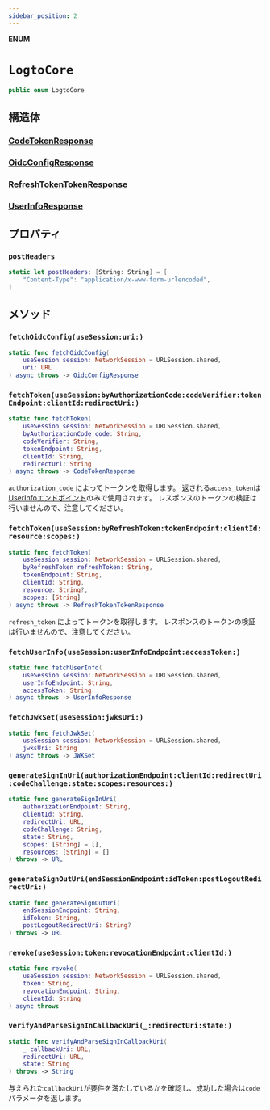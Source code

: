 ```yaml
---
sidebar_position: 2
---
```


**ENUM**

# `LogtoCore`

```swift
public enum LogtoCore
```

## 構造体

### [CodeTokenResponse](../Structs/LogtoCore.CodeTokenResponse.md)

### [OidcConfigResponse](../Structs/LogtoCore.OidcConfigResponse.md)

### [RefreshTokenTokenResponse](../Structs/LogtoCore.RefreshTokenTokenResponse.md)

### [UserInfoResponse](../Structs/LogtoCore.UserInfoResponse.md)

## プロパティ

### `postHeaders`

```swift
static let postHeaders: [String: String] = [
    "Content-Type": "application/x-www-form-urlencoded",
]
```

## メソッド

### `fetchOidcConfig(useSession:uri:)`

```swift
static func fetchOidcConfig(
    useSession session: NetworkSession = URLSession.shared,
    uri: URL
) async throws -> OidcConfigResponse
```

### `fetchToken(useSession:byAuthorizationCode:codeVerifier:tokenEndpoint:clientId:redirectUri:)`

```swift
static func fetchToken(
    useSession session: NetworkSession = URLSession.shared,
    byAuthorizationCode code: String,
    codeVerifier: String,
    tokenEndpoint: String,
    clientId: String,
    redirectUri: String
) async throws -> CodeTokenResponse
```

`authorization_code` によってトークンを取得します。
返される`access_token`は[UserInfoエンドポイント](https://openid.net/specs/openid-connect-core-1_0.html#UserInfo)のみで使用されます。
レスポンスのトークンの検証は行いませんので、注意してください。

### `fetchToken(useSession:byRefreshToken:tokenEndpoint:clientId:resource:scopes:)`

```swift
static func fetchToken(
    useSession session: NetworkSession = URLSession.shared,
    byRefreshToken refreshToken: String,
    tokenEndpoint: String,
    clientId: String,
    resource: String?,
    scopes: [String]
) async throws -> RefreshTokenTokenResponse
```

`refresh_token` によってトークンを取得します。
レスポンスのトークンの検証は行いませんので、注意してください。

### `fetchUserInfo(useSession:userInfoEndpoint:accessToken:)`

```swift
static func fetchUserInfo(
    useSession session: NetworkSession = URLSession.shared,
    userInfoEndpoint: String,
    accessToken: String
) async throws -> UserInfoResponse
```

### `fetchJwkSet(useSession:jwksUri:)`

```swift
static func fetchJwkSet(
    useSession session: NetworkSession = URLSession.shared,
    jwksUri: String
) async throws -> JWKSet
```

### `generateSignInUri(authorizationEndpoint:clientId:redirectUri:codeChallenge:state:scopes:resources:)`

```swift
static func generateSignInUri(
    authorizationEndpoint: String,
    clientId: String,
    redirectUri: URL,
    codeChallenge: String,
    state: String,
    scopes: [String] = [],
    resources: [String] = []
) throws -> URL
```

### `generateSignOutUri(endSessionEndpoint:idToken:postLogoutRedirectUri:)`

```swift
static func generateSignOutUri(
    endSessionEndpoint: String,
    idToken: String,
    postLogoutRedirectUri: String?
) throws -> URL
```

### `revoke(useSession:token:revocationEndpoint:clientId:)`

```swift
static func revoke(
    useSession session: NetworkSession = URLSession.shared,
    token: String,
    revocationEndpoint: String,
    clientId: String
) async throws
```

### `verifyAndParseSignInCallbackUri(_:redirectUri:state:)`

```swift
static func verifyAndParseSignInCallbackUri(
    _ callbackUri: URL,
    redirectUri: URL,
    state: String
) throws -> String
```

与えられた`callbackUri`が要件を満たしているかを確認し、成功した場合は`code`パラメータを返します。